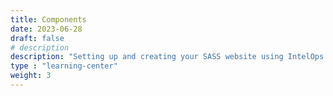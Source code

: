 ```yaml
---
title: Components
date: 2023-06-28
draft: false
# description
description: "Setting up and creating your SASS website using IntelOps templates"
type : "learning-center"
weight: 3
---
```

